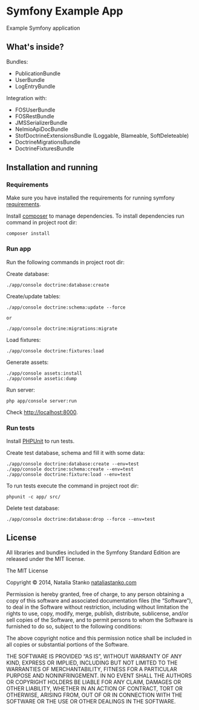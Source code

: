 Symfony Example App
========================

Example Symfony application

What's inside?
-------------------------------

Bundles:

  * PublicationBundle
  * UserBundle
  * LogEntryBundle

Integration with:

  * FOSUserBundle
  * FOSRestBundle
  * JMSSerializerBundle
  * NelmioApiDocBundle
  * StofDoctrineExtensionsBundle (Loggable, Blameable, SoftDeleteable)
  * DoctrineMigrationsBundle
  * DoctrineFixturesBundle

Installation and running
----------------------------------

### Requirements

Make sure you have installed the requirements for running symfony [requirements][1].

Install [composer][2] to manage dependencies.
To install dependencies run command in project root dir:

    composer install

### Run app

Run the following commands in project root dir:

Create database:

    ./app/console doctrine:database:create

Create/update tables:

    ./app/console doctrine:schema:update --force

    or

    ./app/console doctrine:migrations:migrate

Load fixtures:

    ./app/console doctrine:fixtures:load

Generate assets:

    ./app/console assets:install
    ./app/console assetic:dump

Run server:

    php app/console server:run

Check [http://localhost:8000][3].

### Run tests

Install [PHPUnit][4] to run tests.

Create test database, schema and fill it with some data:

    ./app/console doctrine:database:create --env=test
    ./app/console doctrine:schema:create --env=test
    ./app/console doctrine:fixture:load --env=test

To run tests execute the command in project root dir:

    phpunit -c app/ src/

Delete test database:

    ./app/console doctrine:database:drop --force --env=test


License
---------------

All libraries and bundles included in the Symfony Standard Edition are
released under the MIT license.

The MIT License

Copyright © 2014, Natalia Stanko [nataliastanko.com][5]


Permission is hereby granted, free of charge, to any person obtaining a copy
of this software and associated documentation files (the “Software”), to deal
in the Software without restriction, including without limitation the rights
to use, copy, modify, merge, publish, distribute, sublicense, and/or sell
copies of the Software, and to permit persons to whom the Software is
furnished to do so, subject to the following conditions:

The above copyright notice and this permission notice shall be included in
all copies or substantial portions of the Software.

THE SOFTWARE IS PROVIDED “AS IS”, WITHOUT WARRANTY OF ANY KIND, EXPRESS OR
IMPLIED, INCLUDING BUT NOT LIMITED TO THE WARRANTIES OF MERCHANTABILITY,
FITNESS FOR A PARTICULAR PURPOSE AND NONINFRINGEMENT. IN NO EVENT SHALL THE
AUTHORS OR COPYRIGHT HOLDERS BE LIABLE FOR ANY CLAIM, DAMAGES OR OTHER
LIABILITY, WHETHER IN AN ACTION OF CONTRACT, TORT OR OTHERWISE, ARISING FROM,
OUT OF OR IN CONNECTION WITH THE SOFTWARE OR THE USE OR OTHER DEALINGS IN
THE SOFTWARE.


[1]:  http://symfony.com/doc/current/reference/requirements.html
[2]:  http://getcomposer.org/
[3]:  http://localhost:8000/app_dev.php
[4]:  https://phpunit.de/manual/current/en/installation.html
[5]:  http://nataliastanko.com/
